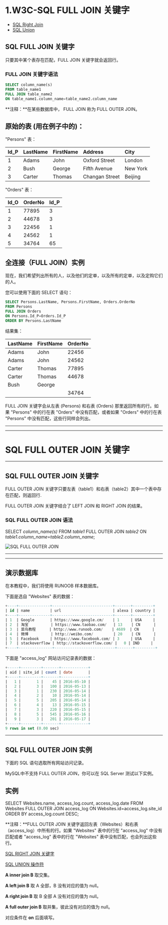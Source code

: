 # 1.W3C-SQL FULL JOIN 关键字

- [SQL Right Join](https://www.w3school.com.cn/sql/sql_join_right.asp)
- [SQL Union](https://www.w3school.com.cn/sql/sql_union.asp)

## SQL FULL JOIN 关键字

只要其中某个表存在匹配，FULL JOIN 关键字就会返回行。

### FULL JOIN 关键字语法

```sql
SELECT column_name(s)
FROM table_name1
FULL JOIN table_name2 
ON table_name1.column_name=table_name2.column_name
```

**注释：**在某些数据库中， FULL JOIN 称为 FULL OUTER JOIN。

## 原始的表 (用在例子中的)：

"Persons" 表：

| Id_P | LastName | FirstName | Address        | City     |
| :--- | :------- | :-------- | :------------- | :------- |
| 1    | Adams    | John      | Oxford Street  | London   |
| 2    | Bush     | George    | Fifth Avenue   | New York |
| 3    | Carter   | Thomas    | Changan Street | Beijing  |

"Orders" 表：

| Id_O | OrderNo | Id_P |
| :--- | :------ | :--- |
| 1    | 77895   | 3    |
| 2    | 44678   | 3    |
| 3    | 22456   | 1    |
| 4    | 24562   | 1    |
| 5    | 34764   | 65   |

## 全连接（FULL JOIN）实例

现在，我们希望列出所有的人，以及他们的定单，以及所有的定单，以及定购它们的人。

您可以使用下面的 SELECT 语句：

```sql
SELECT Persons.LastName, Persons.FirstName, Orders.OrderNo
FROM Persons
FULL JOIN Orders
ON Persons.Id_P=Orders.Id_P
ORDER BY Persons.LastName
```

结果集：

| LastName | FirstName | OrderNo |
| :------- | :-------- | :------ |
| Adams    | John      | 22456   |
| Adams    | John      | 24562   |
| Carter   | Thomas    | 77895   |
| Carter   | Thomas    | 44678   |
| Bush     | George    |         |
|          |           | 34764   |

FULL JOIN 关键字会从左表 (Persons) 和右表 (Orders) 那里返回所有的行。如果 "Persons" 中的行在表 "Orders" 中没有匹配，或者如果 "Orders" 中的行在表 "Persons" 中没有匹配，这些行同样会列出。



-------------------------

--------------------------



# SQL FULL OUTER JOIN 关键字

------

## SQL FULL OUTER JOIN 关键字

FULL OUTER JOIN 关键字只要左表（table1）和右表（table2）其中一个表中存在匹配，则返回行.

FULL OUTER JOIN 关键字结合了 LEFT JOIN 和 RIGHT JOIN 的结果。

### SQL FULL OUTER JOIN 语法

SELECT *column_name(s)*
FROM *table1*
FULL OUTER JOIN *table2*
ON *table1.column_name*=*table2.column_name*;

![SQL FULL OUTER JOIN](https://i.loli.net/2021/07/22/scxXA7D2ioNfVWh.gif)

------

------

## 演示数据库

在本教程中，我们将使用 RUNOOB 样本数据库。

下面是选自 "Websites" 表的数据：

```sql
+----+--------------+---------------------------+-------+---------+
| id | name         | url                       | alexa | country |
+----+--------------+---------------------------+-------+---------+
| 1  | Google       | https://www.google.cm/    | 1     | USA     |
| 2  | 淘宝          | https://www.taobao.com/   | 13    | CN      |
| 3  | 菜鸟教程      | http://www.runoob.com/    | 4689  | CN      |
| 4  | 微博          | http://weibo.com/         | 20    | CN      |
| 5  | Facebook     | https://www.facebook.com/ | 3     | USA     |
| 7  | stackoverflow | http://stackoverflow.com/ |   0 | IND     |
+----+---------------+---------------------------+-------+---------+
```

下面是 "access_log" 网站访问记录表的数据：

```sql
+-----+---------+-------+------------+
| aid | site_id | count | date       |
+-----+---------+-------+------------+
|   1 |       1 |    45 | 2016-05-10 |
|   2 |       3 |   100 | 2016-05-13 |
|   3 |       1 |   230 | 2016-05-14 |
|   4 |       2 |    10 | 2016-05-14 |
|   5 |       5 |   205 | 2016-05-14 |
|   6 |       4 |    13 | 2016-05-15 |
|   7 |       3 |   220 | 2016-05-15 |
|   8 |       5 |   545 | 2016-05-16 |
|   9 |       3 |   201 | 2016-05-17 |
+-----+---------+-------+------------+
9 rows in set (0.00 sec)
```

------

## SQL FULL OUTER JOIN 实例

下面的 SQL 语句选取所有网站访问记录。

MySQL中不支持 FULL OUTER JOIN，你可以在 SQL Server 测试以下实例。

## 实例

SELECT Websites.name, access_log.count, access_log.date
FROM Websites
FULL OUTER JOIN access_log
ON Websites.id=access_log.site_id
ORDER BY access_log.count DESC;

**注释：**FULL OUTER JOIN 关键字返回左表（Websites）和右表（access_log）中所有的行。如果 "Websites" 表中的行在 "access_log" 中没有匹配或者 "access_log" 表中的行在 "Websites" 表中没有匹配，也会列出这些行。

[SQL RIGHT JOIN 关键字](https://www.runoob.com/sql/sql-join-right.html)

[SQL UNION 操作符](https://www.runoob.com/sql/sql-union.html)



**A inner join B** 取交集。

**A left join B** 取 A 全部，B 没有对应的值为 null。

**A right join B** 取 B 全部 A 没有对应的值为 null。

**A full outer join B** 取并集，彼此没有对应的值为 null。

对应条件在 **on** 后面填写。